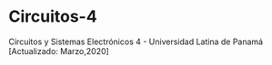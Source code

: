 # Circuitos-4
Circuitos y Sistemas Electrónicos 4 - Universidad Latina de Panamá [Actualizado: Marzo,2020]
